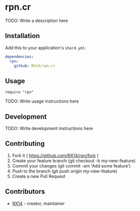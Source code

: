 # rpn.cr

TODO: Write a description here

## Installation

Add this to your application's `shard.yml`:

```yaml
dependencies:
  rpn:
    github: RX14/rpn.cr
```

## Usage

```crystal
require "rpn"
```

TODO: Write usage instructions here

## Development

TODO: Write development instructions here

## Contributing

1. Fork it ( https://github.com/RX14/rpn/fork )
2. Create your feature branch (git checkout -b my-new-feature)
3. Commit your changes (git commit -am 'Add some feature')
4. Push to the branch (git push origin my-new-feature)
5. Create a new Pull Request

## Contributors

- [RX14](https://github.com/RX14) - creator, maintainer
